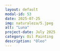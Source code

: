 ```yaml
---
layout: default
modal-id: 53
date: 2025-07-25
img: naturaleza/5.jpeg
alt: "Luna"
project-date: July 2025
category: Oil Painting
description: "Oleo"
---
```

